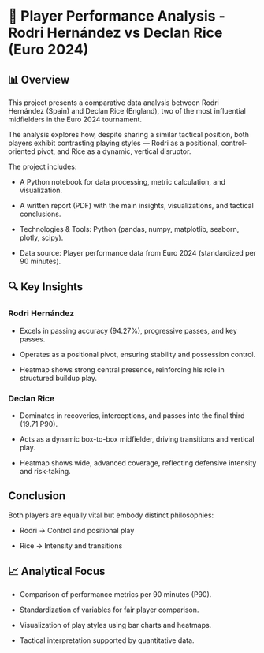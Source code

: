 # 🧠 Player Performance Analysis - Rodri Hernández vs Declan Rice (Euro 2024)

## 📊 Overview

This project presents a comparative data analysis between Rodri Hernández (Spain) and Declan Rice (England), two of the most influential midfielders in the Euro 2024 tournament.

The analysis explores how, despite sharing a similar tactical position, both players exhibit contrasting playing styles — Rodri as a positional, control-oriented pivot, and Rice as a dynamic, vertical disruptor.

The project includes:

 - A Python notebook for data processing, metric calculation, and visualization.

 - A written report (PDF) with the main insights, visualizations, and tactical conclusions.

 - Technologies & Tools: Python (pandas, numpy, matplotlib, seaborn, plotly, scipy).

 - Data source: Player performance data from Euro 2024 (standardized per 90 minutes).

## 🔍 Key Insights

### Rodri Hernández

 - Excels in passing accuracy (94.27%), progressive passes, and key passes.

 - Operates as a positional pivot, ensuring stability and possession control.

 - Heatmap shows strong central presence, reinforcing his role in structured buildup play.

### Declan Rice

 - Dominates in recoveries, interceptions, and passes into the final third (19.71 P90).

 - Acts as a dynamic box-to-box midfielder, driving transitions and vertical play.

 - Heatmap shows wide, advanced coverage, reflecting defensive intensity and risk-taking.

## Conclusion

Both players are equally vital but embody distinct philosophies:

  - Rodri → Control and positional play

  - Rice → Intensity and transitions

## 📈 Analytical Focus

 - Comparison of performance metrics per 90 minutes (P90).

 - Standardization of variables for fair player comparison.

 - Visualization of play styles using bar charts and heatmaps.

 - Tactical interpretation supported by quantitative data.
